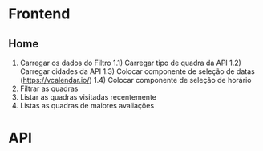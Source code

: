 
# Frontend

## Home
1) Carregar os dados do Filtro
1.1) Carregar tipo de quadra da API
1.2) Carregar cidades da API
1.3) Colocar componente de seleção de datas (https://vcalendar.io/)
1.4) Colocar componente de seleção de horário
2) Filtrar as quadras
3) Listar as quadras visitadas recentemente
4) Listas as quadras de maiores avaliações


# API

